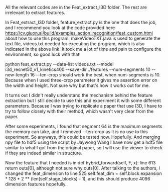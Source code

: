 All the relevant codes are in the Feat_extract_I3D folder. The rest are irrelevant to extract features.

In Feat_extract_I3D folder, feature_extract.py is the one that does the job, and I recommend you look at the code provided here https://cv.gluon.ai/build/examples_action_recognition/feat_custom.html about how to use this program. makeVideoTXT.java is used to generate the text file, videos.txt needed for executing the program, which is also indicated in the above link. It took me a lot of time and pain to configure the environment, so good luck with that!

python feat_extract.py --data-list videos.txt --model i3d_resnet50_v1_kinetics400 --save-dir ./features --num-segments 10 --new-length 16 --ten-crop should work the best, when num-segments is 10. Because when I used three-crop parameter it gives me assertion error on the width and height. Not sure why but that's how it works out for me.


It turns out I didn't really understand the mechanism behind the feature extraction but I still decide to use this and experiment it with some different parameters. Because I was trying to replicate a paper that use I3D, I have to try to follow closely with their method, which wasn't very clear from the paper. 

After some experiments, I found that segment 64 is the maximum segments the memory can take, and I removed --ten-crop as it is no use to this experiment. So anyways, this could be tested now. Hopefully. And merging npy file to hdf5 using the script by Jaywong Wang I have now get a hdf5 file similar to what I got from the original paper, so I will use the viewer to check if they are indeed similar in structure.


Now the feature that I needed is in def hybrid_forward(self, F, x): line 613 return outs[0], although not sure why outs[0]. After talking to the authors, I changed the feat_dimension to line 525 self.feat_dim = self.block.expansion * 128 * 2 ** (len(self.stage_blocks) - 1), and this should produce 4096 dimension features hopefully.
